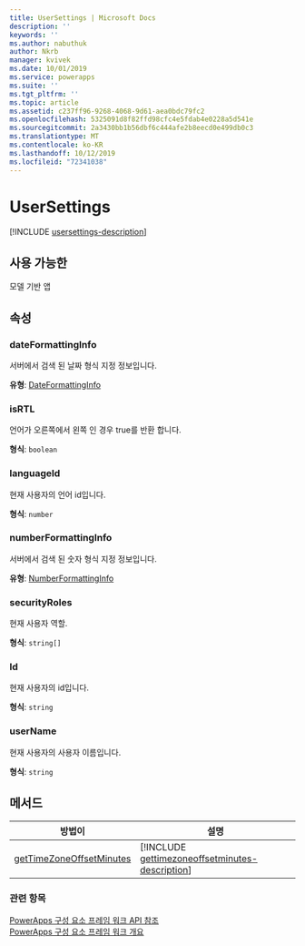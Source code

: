 ```yaml
---
title: UserSettings | Microsoft Docs
description: ''
keywords: ''
ms.author: nabuthuk
author: Nkrb
manager: kvivek
ms.date: 10/01/2019
ms.service: powerapps
ms.suite: ''
ms.tgt_pltfrm: ''
ms.topic: article
ms.assetid: c237ff96-9268-4068-9d61-aea0bdc79fc2
ms.openlocfilehash: 5325091d8f82ffd98cfc4e5fdab4e0228a5d541e
ms.sourcegitcommit: 2a3430bb1b56dbf6c444afe2b8eecd0e499db0c3
ms.translationtype: MT
ms.contentlocale: ko-KR
ms.lasthandoff: 10/12/2019
ms.locfileid: "72341038"
---
```

# <a name="usersettings"></a>UserSettings

[!INCLUDE [usersettings-description](includes/usersettings-description.md)]

## <a name="available-for"></a>사용 가능한 

모델 기반 앱

## <a name="properties"></a>속성

### <a name="dateformattinginfo"></a>dateFormattingInfo

서버에서 검색 된 날짜 형식 지정 정보입니다.

**유형**: [DateFormattingInfo](dateformattinginfo.md)

### <a name="isrtl"></a>isRTL

언어가 오른쪽에서 왼쪽 인 경우 true를 반환 합니다.

**형식**: `boolean`

### <a name="languageid"></a>languageId

현재 사용자의 언어 id입니다.

**형식**: `number`

### <a name="numberformattinginfo"></a>numberFormattingInfo

서버에서 검색 된 숫자 형식 지정 정보입니다.

**유형**: [NumberFormattingInfo](numberformattinginfo.md)

### <a name="securityroles"></a>securityRoles

현재 사용자 역할.

**형식**: `string[]`

### <a name="userid"></a>Id

현재 사용자의 id입니다.

**형식**: `string`

### <a name="username"></a>userName

현재 사용자의 사용자 이름입니다.

**형식**: `string`

## <a name="methods"></a>메서드

|방법이 | 설명 | 
| ------|-------------|
|[getTimeZoneOffsetMinutes](usersettings/gettimezoneoffsetminutes.md)|[!INCLUDE [gettimezoneoffsetminutes-description](usersettings/includes/gettimezoneoffsetminutes-description.md)]|

### <a name="related-topics"></a>관련 항목

[PowerApps 구성 요소 프레임 워크 API 참조](../reference/index.md)<br/>
[PowerApps 구성 요소 프레임 워크 개요](../overview.md)